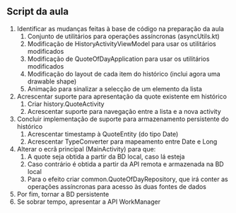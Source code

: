 ## Script da aula 
1. Identificar as mudanças feitas à base de código na preparação da aula
   1. Conjunto de utilitários para operações assíncronas (asyncUtils.kt)
   2. Modificação de HistoryActivityViewModel para usar os utilitários modificados
   3. Modificação de QuoteOfDayApplication para usar os utilitários modificados
   4. Modificação do layout de cada item do histórico (inclui agora uma drawable shape)
   5. Animação para sinalizar a selecção de um elemento da lista
2. Acrescentar suporte para apresentação da quote existente em histórico
   1. Criar history.QuoteActivity
   2. Acrescentar suporte para navegação entre a lista e a nova activity
3. Concluir implementação de suporte para armazenamento persistente do histórico
   1. Acrescentar timestamp à QuoteEntity (do tipo Date)
   2. Acrescentar TypeConverter para mapeamento entre Date e Long
4. Alterar o ecrã principal (MainActivity) para que:
   1. A quote seja obtida a partir da BD local, caso lá esteja
   2. Caso contrário é obtida a partir da API remota e armazenada na BD local
   3. Para o efeito criar common.QuoteOfDayRepository, que irá conter as operações assíncronas 
   para acesso às duas fontes de dados
5. Por fim, tornar a BD persistente
6. Se sobrar tempo, apresentar a API WorkManager
